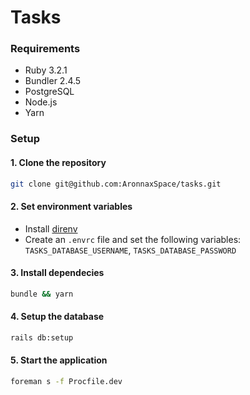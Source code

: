 # Tasks

### Requirements

- Ruby 3.2.1
- Bundler 2.4.5
- PostgreSQL
- Node.js
- Yarn

### Setup

#### 1. Clone the repository

```bash
git clone git@github.com:AronnaxSpace/tasks.git
```

#### 2. Set environment variables

- Install [direnv](https://direnv.net/)
- Create an `.envrc` file and set the following variables: `TASKS_DATABASE_USERNAME`, `TASKS_DATABASE_PASSWORD`

#### 3. Install dependecies

```bash
bundle && yarn
```

#### 4. Setup the database

```bash
rails db:setup
```

#### 5. Start the application

```bash
foreman s -f Procfile.dev
```
